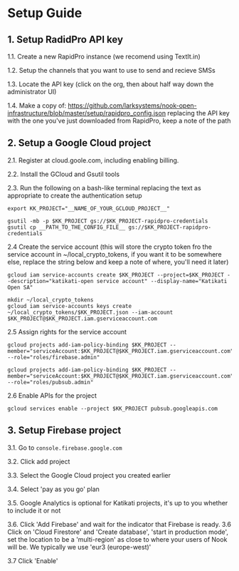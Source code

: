 # Setup Guide

## 1. Setup RadidPro API key

1.1. Create a new RapidPro instance (we recomend using TextIt.in)

1.2. Setup the channels that you want to use to send and recieve SMSs

1.3. Locate the API key (click on the org, then about half way down the administrator UI)

1.4. Make a copy of: https://github.com/larksystems/nook-open-infrastructure/blob/master/setup/rapidpro_config.json replacing the API key with the one you've just downloaded from RapidPro, keep a note of the path

## 2. Setup a Google Cloud project

2.1. Register at cloud.goole.com, including enabling billing.

2.2. Install the GCloud and Gsutil tools

2.3.
Run the following on a bash-like terminal replacing the text as appropriate to create the authentication setup

```
export KK_PROJECT="__NAME_OF_YOUR_GCLOUD_PROJECT__"

gsutil -mb -p $KK_PROJECT gs://$KK_PROJECT-rapidpro-credentials
gsutil cp __PATH_TO_THE_CONFIG_FILE__ gs://$KK_PROJECT-rapidpro-credentials
```

2.4 Create the service account (this will store the crypto token fro the service account in ~/local_crypto_tokens, if you want it to be somewhere else, replace the string below and keep a note of where, you'll need it later)

```
gcloud iam service-accounts create $KK_PROJECT --project=$KK_PROJECT --description="katikati-open service account" --display-name="Katikati Open SA"

mkdir ~/local_crypto_tokens
gcloud iam service-accounts keys create ~/local_crypto_tokens/$KK_PROJECT.json --iam-account $KK_PROJECT@$KK_PROJECT.iam.gserviceaccount.com

```

2.5 Assign rights for the service account

```
gcloud projects add-iam-policy-binding $KK_PROJECT --member="serviceAccount:$KK_PROJECT@$KK_PROJECT.iam.gserviceaccount.com" --role="roles/firebase.admin"

gcloud projects add-iam-policy-binding $KK_PROJECT --member="serviceAccount:$KK_PROJECT@$KK_PROJECT.iam.gserviceaccount.com" --role="roles/pubsub.admin"

```

2.6 Enable APIs for the project

```
gcloud services enable --project $KK_PROJECT pubsub.googleapis.com
```


## 3. Setup Firebase project

3.1. Go to `console.firebase.google.com`

3.2. Click add project

3.3. Select the Google Cloud project you created earlier

3.4. Select 'pay as you go' plan

3.5. Google Analytics is optional for Katikati projects, it's up to you whether to include it or not

3.6. Click 'Add Firebase' and wait for the indicator that Firebase is ready.
3.6 Click on 'Cloud Firestore' and 'Create database', 'start in production mode', set the location to be a 'multi-region' as close to where your users of Nook will be. We typically we use 'eur3 (europe-west)'

3.7 Click 'Enable'

